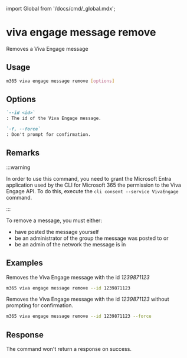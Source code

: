 <!-- DISCLAIMER: All secrets, passwords, and sensitive values in this document are examples only and not real credentials. -->
import Global from '/docs/cmd/_global.mdx';

# viva engage message remove

Removes a Viva Engage message

## Usage

```sh
m365 viva engage message remove [options]
```

## Options

```md definition-list
`--id <id>`
: The id of the Viva Engage message.

`-f, --force`
: Don't prompt for confirmation.
```

<Global />

## Remarks

:::warning

In order to use this command, you need to grant the Microsoft Entra application used by the CLI for Microsoft 365 the permission to the Viva Engage API. To do this, execute the `cli consent --service VivaEngage` command.

:::

To remove a message, you must either:

- have posted the message yourself
- be an administrator of the group the message was posted to or
- be an admin of the network the message is in

## Examples

Removes the Viva Engage message with the id _1239871123_

```sh
m365 viva engage message remove --id 1239871123
```

Removes the Viva Engage message with the id _1239871123_ without prompting for confirmation.

```sh
m365 viva engage message remove --id 1239871123 --force
```

## Response

The command won't return a response on success.
